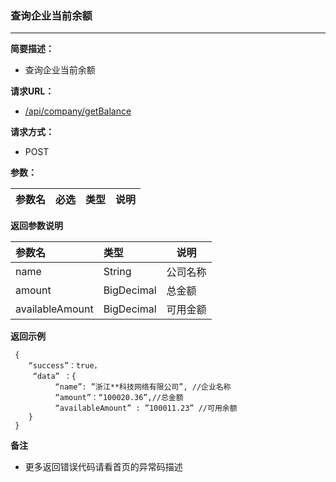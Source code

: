 ### 查询企业当前余额

---

**简要描述：**

* 查询企业当前余额

**请求URL：**

* [/api/company/getBalance](https://openApi-qa.gongmall.com`/api/company/getBalance`)

**请求方式：**

* POST 

**参数：**

| 参数名 | 必选 | 类型 | 说明 |
| :--- | :--- | :--- | --- |


**返回参数说明**

| 参数名 | 类型 | 说明 |
| :--- | :--- | --- |
| name | String | 公司名称 |
| amount | BigDecimal | 总金额 |
| availableAmount | BigDecimal | 可用金额 |

**返回示例**

```
 {
    “success”：true，
     “data” ：{
          “name”: ”浙江**科技网络有限公司”, //企业名称 
          “amount”：“100020.36”,//总金额
          “availableAmount” : ”100011.23” //可用余额
    }
 }
```

**备注**

* 更多返回错误代码请看首页的异常码描述




